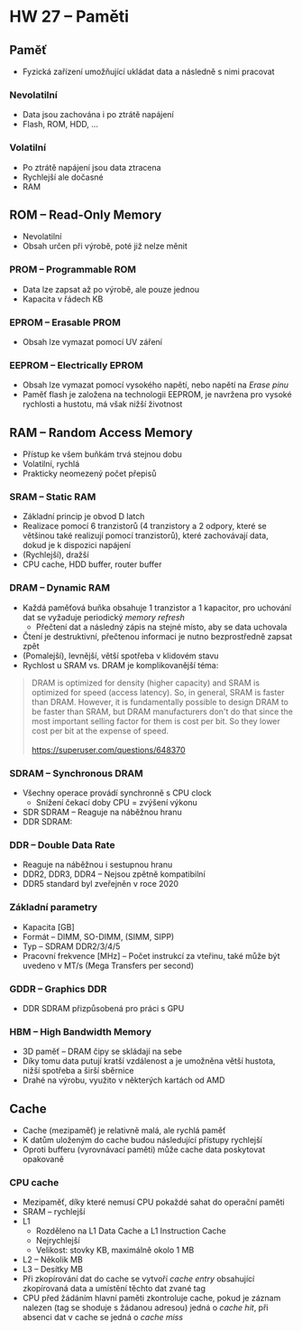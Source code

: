 # HW 27 – Paměti

## Paměť

* Fyzická zařízení umožňující ukládat data a následně s nimi pracovat

### Nevolatilní

* Data jsou zachována i po ztrátě napájení
* Flash, ROM, HDD, ...

### Volatilní

* Po ztrátě napájení jsou data ztracena
* Rychlejší ale dočasné
* RAM

## ROM – Read-Only Memory

* Nevolatilní
* Obsah určen při výrobě, poté již nelze měnit

### PROM – Programmable ROM

* Data lze zapsat až po výrobě, ale pouze jednou
* Kapacita v řádech KB

### EPROM – Erasable PROM

* Obsah lze vymazat pomocí UV záření

### EEPROM – Electrically EPROM

* Obsah lze vymazat pomocí vysokého napětí, nebo napětí na _Erase pinu_
* Paměť flash je založena na technologii EEPROM, je navržena pro vysoké rychlosti a hustotu, má však nižší životnost

## RAM – Random Access Memory

* Přístup ke všem buňkám trvá stejnou dobu
* Volatilní, rychlá
* Prakticky neomezený počet přepisů

### SRAM – Static RAM

* Základní princip je obvod D latch
* Realizace pomocí 6 tranzistorů (4 tranzistory a 2 odpory, které se většinou také realizují pomocí tranzistorů), které zachovávají data, dokud je k dispozici napájení
* (Rychlejší), dražší
* CPU cache, HDD buffer, router buffer

### DRAM – Dynamic RAM

* Každá paměťová buňka obsahuje 1 tranzistor a 1 kapacitor, pro uchování dat se vyžaduje periodický _memory refresh_
  * Přečtení dat a následný zápis na stejné místo, aby se data uchovala
* Čtení je destruktivní, přečtenou informaci je nutno bezprostředně zapsat zpět
* (Pomalejší), levnější, větší spotřeba v klidovém stavu
* Rychlost u SRAM vs. DRAM je komplikovanější téma:

> DRAM is optimized for density (higher capacity) and SRAM is optimized for speed (access latency). So, in general, SRAM is faster than DRAM. However, it is fundamentally possible to design DRAM to be faster than SRAM, but DRAM manufacturers don't do that since the most important selling factor for them is cost per bit. So they lower cost per bit at the expense of speed.<br><br><https://superuser.com/questions/648370>

### SDRAM – Synchronous DRAM

* Všechny operace provádí synchronně s CPU clock
  * Snížení čekací doby CPU = zvýšení výkonu
* SDR SDRAM – Reaguje na náběžnou hranu
* DDR SDRAM:

### DDR – Double Data Rate

* Reaguje na náběžnou i sestupnou hranu
* DDR2, DDR3, DDR4 – Nejsou zpětně kompatibilní
* DDR5 standard byl zveřejněn v roce 2020

### Základní parametry

* Kapacita \[GB\]
* Formát – DIMM, SO-DIMM, (SIMM, SIPP)
* Typ – SDRAM DDR2/3/4/5
* Pracovní frekvence \[MHz\] – Počet instrukcí za vteřinu, také může být uvedeno v MT/s (Mega Transfers per second)

### GDDR – Graphics DDR

* DDR SDRAM přizpůsobená pro práci s GPU

### HBM – High Bandwidth Memory

* 3D paměť – DRAM čipy se skládají na sebe
* Díky tomu data putují kratší vzdálenost a je umožněna větší hustota, nižší spotřeba a širší sběrnice
* Drahé na výrobu, využito v některých kartách od AMD

## Cache

* Cache (mezipaměť) je relativně malá, ale rychlá paměť
* K datům uloženým do cache budou následující přístupy rychlejší
* Oproti bufferu (vyrovnávací paměti) může cache data poskytovat opakovaně

### CPU cache

* Mezipaměť, díky které nemusí CPU pokaždé sahat do operační paměti
* SRAM – rychlejší
* L1
  * Rozděleno na L1 Data Cache a L1 Instruction Cache
  * Nejrychlejší
  * Velikost: stovky KB, maximálně okolo 1 MB
* L2 – Několik MB
* L3 – Desítky MB
* Při zkopírování dat do cache se vytvoří _cache entry_ obsahující zkopírovaná data a umístění těchto dat zvané tag
* CPU před žádáním hlavní paměti zkontroluje cache, pokud je záznam nalezen (tag se shoduje s žádanou adresou) jedná o _cache hit_, při absenci dat v cache se jedná o _cache miss_
